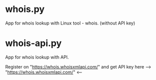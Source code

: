 # whois.py
 App for whois lookup with Linux tool - whois. (without API key)

# whois-api.py
 App for whois lookup with API.

Register on "https://whois.whoisxmlapi.com/" and get API key here --> "https://whois.whoisxmlapi.com/" <--
